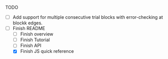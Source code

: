 TODO

- [ ] Add support for multiple consecutive trial blocks with error-checking at blockk edges.
- [ ] Finish README
  - [ ] Finish overview
  - [ ] Finish Tutorial
  - [ ] Finish API
  - [X] Finish JS quick reference
